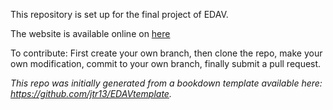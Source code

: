 This repository is set up for the final project of EDAV.

The website is available online on [here](https://russell-a.github.io/NYCrime/)

To contribute:
First create your own branch, then clone the repo, make your own modification, commit to your own branch, finally submit a pull request.

*This repo was initially generated from a bookdown template available here: https://github.com/jtr13/EDAVtemplate.*	




